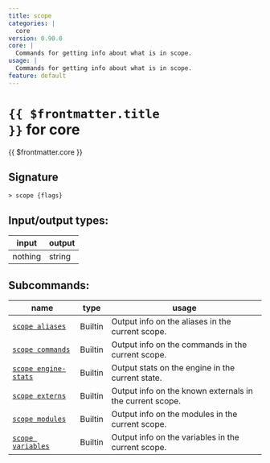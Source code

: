```yaml
---
title: scope
categories: |
  core
version: 0.90.0
core: |
  Commands for getting info about what is in scope.
usage: |
  Commands for getting info about what is in scope.
feature: default
---
```


<!-- This file is automatically generated. Please edit the command in https://github.com/nushell/nushell instead. -->

# <code>{{ $frontmatter.title }}</code> for core

<div class='command-title'>{{ $frontmatter.core }}</div>

## Signature

`> scope {flags} `

## Input/output types:

| input   | output |
| ------- | ------ |
| nothing | string |

## Subcommands:

| name                                                         | type    | usage                                                    |
| ------------------------------------------------------------ | ------- | -------------------------------------------------------- |
| [`scope aliases`](/commands/docs/scope_aliases.md)           | Builtin | Output info on the aliases in the current scope.         |
| [`scope commands`](/commands/docs/scope_commands.md)         | Builtin | Output info on the commands in the current scope.        |
| [`scope engine-stats`](/commands/docs/scope_engine-stats.md) | Builtin | Output stats on the engine in the current state.         |
| [`scope externs`](/commands/docs/scope_externs.md)           | Builtin | Output info on the known externals in the current scope. |
| [`scope modules`](/commands/docs/scope_modules.md)           | Builtin | Output info on the modules in the current scope.         |
| [`scope variables`](/commands/docs/scope_variables.md)       | Builtin | Output info on the variables in the current scope.       |
